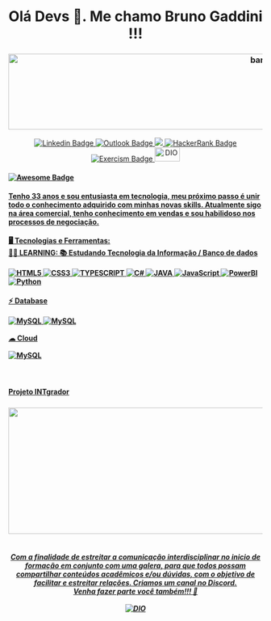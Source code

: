 <h1 align="center">
  Olá Devs 👋. Me chamo Bruno Gaddini !!!
  </h1>
<h3 align="center"> 
  <img alt="banner" src="https://beingfa.files.wordpress.com/2014/10/coding-banner.jpg" width="1000" height="150">
</h3>
<p align="center">
  <a href="https://www.linkedin.com/in/bruno-gaddini-585063174/">
    <img alt="Linkedin Badge" src="https://img.shields.io/badge/LinkedIn-0077B5?style=for-the-badge&logo=linkedin&logoColor=white">
    <a href="mailto:bruno_gaddini@hotmail.com">
    <img alt="Outlook Badge" src="https://img.shields.io/badge/Microsoft_Outlook-0078D4?style=for-the-badge&logo=microsoft-outlook&logoColor=white">
    <a href="https://www.instagram.com/bruno_gaddini/">
    <img src="https://img.shields.io/badge/instagram-%23E4405F.svg?&style=for-the-badge&logo=instagram&logoColor=white" />
    <a href="https://www.hackerrank.com/bruno_gaddini">
    <img alt="HackerRank Badge" src="https://img.shields.io/badge/-Hackerrank-2EC866?style=for-the-badge&logo=HackerRank&logoColor=white">
    <a href="https://exercism.org/profiles/BrunoGaddini">
    <img alt="Exercism Badge" src="https://img.shields.io/badge/Exercism-009CAB?style=for-the-badge&logo=exercism&logoColor=white">
    <a href="https://web.digitalinnovation.one/users/bruno_gaddini">
    <img alt="DIO" src="https://christyschott.github.io/portfolio.github.io/assets/img/about/7.png" width="50" height="28">
  </a>
    </p>
<h4>
  <a href="AWESOME">
    <img src="https://cdn.rawgit.com/sindresorhus/awesome/d7305f38d29fed78fa85652e3a63e154dd8e8829/media/badge.svg" alt="Awesome Badge"/>
    <br />
    </h4>
    <h4>
      Tenho 33 anos e sou entusiasta em tecnologia, meu próximo passo é unir todo o conhecimento adquirido com minhas novas skills.
      Atualmente sigo na área comercial, tenho conhecimento em vendas e sou habilidoso nos processos de negociação. 
      </h4>
  <h4> 
    🖥️ Tecnologias e Ferramentas:
    <br />
    🧑‍🎓 LEARNING: 📚 Estudando Tecnologia da Informação / Banco de dados
    <br />
    <br />
    <img alt="HTML5" src="https://img.shields.io/badge/HTML5-E34F26?style=for-the-badge&logo=html5&logoColor=white">
    <img alt="CSS3" src="https://img.shields.io/badge/CSS3-1572B6?style=for-the-badge&logo=css3&logoColor=white">
    <img alt="TYPESCRIPT" src="https://img.shields.io/badge/TypeScript-007ACC?style=for-the-badge&logo=typescript&logoColor=white">
    <img alt="C#" src="https://img.shields.io/badge/C%23-239120?style=for-the-badge&logo=c-sharp&logoColor=white">
    <img alt="JAVA" src="https://img.shields.io/badge/Java-ED8B00?style=for-the-badge&logo=java&logoColor=white">
    <img alt="JavaScript" src="https://img.shields.io/badge/JavaScript-323330?style=for-the-badge&logo=javascript&logoColor=F7DF1E">
    <img alt="PowerBI" src="https://img.shields.io/badge/PowerBI-F2C811?style=for-the-badge&logo=Power%20BI&logoColor=white">
    <img alt="Python" src=" https://img.shields.io/badge/Python-FFD43B?style=for-the-badge&logo=python&logoColor=blue">
    <br />
    </h4>
  <h4>
    ⚡ Database
    <br />
    <br />
    <img alt="MySQL" src="https://img.shields.io/badge/MySQL-005C84?style=for-the-badge&logo=mysql&logoColor=white">
    <img alt="MySQL" src="https://img.shields.io/badge/Microsoft%20SQL%20Server-CC2927?style=for-the-badge&logo=microsoft%20sql%20server&logoColor=white">
    <br />
    <br />
    ☁ Cloud
    <br />
    <br />
    <img alt="MySQL" src="https://img.shields.io/badge/Amazon_AWS-FF9900?style=for-the-badge&logo=amazonaws&logoColor=white">
  </h4>
  <br />
  <h4>
    Projeto INTgrador
  </h4>
  <h3>
    <img align="center alt="INTgrador" src="https://midiatix.com.br/wp-content/uploads/2015/11/banner-ideias.jpg" width="1000" height="250">
  </h3>
  <h5 align="center">
    <br />
    Com a finalidade de estreitar a comunicação interdisciplinar no inicio de formação em conjunto com uma galera, para que todos possam compartilhar conteúdos acadêmicos e/ou dúvidas, com o objetivo de facilitar e estreitar relações. Criamos um canal no Discord. 
   <br />
  Venha fazer parte você também!!! 💪
  <br />
  <br />
   <a href="https://discord.gg/wm9M5c2drU">
    <img alt="DIO" src="https://img.shields.io/badge/Discord-7289DA?style=for-the-badge&logo=discord&logoColor=white">
    <br /> 
      </h5>
 
